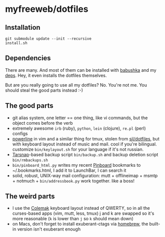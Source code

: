 # myfreeweb/dotfiles

## Installation
    git submodule update --init --recursive
    install.sh

## Dependencies
There are many. And most of them can be installed with [babushka](http://babushka.me/) and my [deps](https://github.com/myfreeweb/babushka-deps). Hey, it even installs the dotfiles themselves.

But are you really going to use all my dotfiles? No. You're not me. You should steal the good parts instead :-)

## The good parts
- git alias system, one letter == one thing, like vi commands, but the object comes before the verb
- extremely awesome `irb` (ruby), `python`, `lein` (clojure), `re.pl` (perl) configs
- [powerline](https://github.com/Lokaltog/vim-powerline) in vim and a similar thing for tmux, stolen from [sjl/dotfiles](https://github.com/sjl/dotfiles/), but with keyboard layout instead of music and mail. cool if you're bilingual. customize `bin/keylayout.sh` for your language if it's not russian.
- [Tarsnap](http://www.tarsnap.com/)-based backup script `bin/backup.sh` and backup deletion script `bin/rmbackups.sh`
- `bin/pinboard_html.py` writes my recent [Pinboard](http://pinboard.in) bookmarks to ~/.bookmarks.html, I add it to LaunchBar, I can search it
- solid, robust, UNIX-way mail configuration: mutt + offlineimap + msmtp + notmuch + `bin/addressbook.py` work together. like a boss!

## The weird parts
- I use the [Colemak](http://colemak.com/) keyboard layout instead of QWERTY, so in all the curses-based apps (vim, mutt, less, tmux) j and k are swapped so it's more reasonable (`k` is lower than `j` so `k` should mean down)
- on Macs, don't forget to install exuberant-ctags via [homebrew](http://mxcl.github.com/homebrew/), the built-in version isn't exuberant enough
